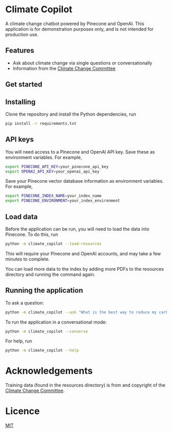 # Climate Copilot

A climate change chatbot powered by Pinecone and OpenAI. This application is for demonstration purposes only, and is not intended for production use.

## Features

- Ask about climate change via single questions or conversationally 
- Information from the [Climate Change Committee](https://www.theccc.org.uk/)

## Get started

## Installing

Clone the repository and install the Python dependencies, run

```bash
pip install -r requirements.txt
```

## API keys

You will need access to a Pinecone and OpenAI API key. Save these as environment variables. For example,

```bash
export PINECONE_API_KEY=your_pinecone_api_key
export OPENAI_API_KEY=your_openai_api_key
```

Save your Pinecone vector database information as environment variables. For example,

```bash
export PINECONE_INDEX_NAME=your_index_name
export PINECONE_ENVIRONMENT=your_index_environment
```


## Load data

Before the application can be run, you will need to load the data into Pinecone. To do this, run

```bash
python -m climate_copilot --load-resources
```

This will require your Pinecone and OpenAI accounts, and may take a few minutes to complete.

You can load more data to the index by adding more PDFs to the resources directory and running the command again.

## Running the application

To ask a question:

```bash
python -m climate_copilot --ask "What is the best way to reduce my carbon footprint?"
```

To run the application in a conversational mode:

```bash
python -m climate_copilot --converse
```

For help, run

```bash
python -m climate_copilot --help
```

# Acknowledgements

Training data (found in the resources directory) is from and copyright of the [Climate Change Committee](https://www.theccc.org.uk/).

# Licence

[MIT](LICENCE)
